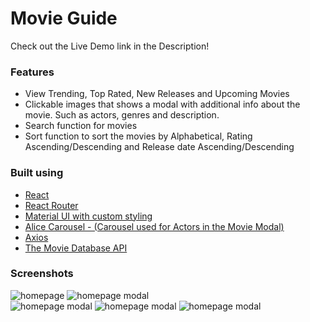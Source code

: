 <h1>Movie Guide</h1>
<p>Check out the Live Demo link in the Description!</p>

<h3>Features</h3>
<ul>
<li>View Trending, Top Rated, New Releases and Upcoming Movies</li>
<li>Clickable images that shows a modal with additional info about the movie. Such as actors, genres and description.</li>
<li>Search function for movies</li>
<li>Sort function to sort the movies by Alphabetical, Rating Ascending/Descending and Release date Ascending/Descending</li>
</ul>

<h3>Built using</h3>
<ul>
<li><a href="https://reactjs.org/" target="_blank">React</a></li>
<li><a href="https://reactrouter.com/" target="_blank">React Router</a></li>
<li><a href="https://mui.com/" target="_blank">Material UI with custom styling</a></li>
<li><a href="https://www.npmjs.com/package/react-alice-carousel" target="_blank">Alice Carousel - (Carousel used for Actors in the Movie Modal)</a></li>
<li><a href="https://developers.themoviedb.org/3/getting-started/introduction" target="_blank">Axios</a></li>
<li><a href="https://developers.themoviedb.org/3/getting-started/introduction" target="_blank">The Movie Database API</a></li>
</ul>

<h3>Screenshots</h3>

<div>
<img src="./screenshots/homepage.png" alt="homepage">
<img src="./screenshots/homepage-modal.png" alt="homepage modal">
</div>

<div>
<img src="./screenshots/smallscreen.png" alt="homepage modal">
<img src="./screenshots/smallscreen-modal.png" alt="homepage modal">
<img src="./screenshots/smallscreen-modal-scroll.png" alt="homepage modal">
</div>
